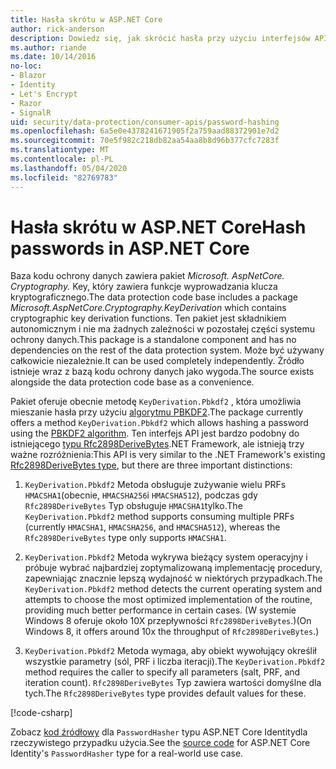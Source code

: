 ```yaml
---
title: Hasła skrótu w ASP.NET Core
author: rick-anderson
description: Dowiedz się, jak skrócić hasła przy użyciu interfejsów API ochrony danych ASP.NET Core.
ms.author: riande
ms.date: 10/14/2016
no-loc:
- Blazor
- Identity
- Let's Encrypt
- Razor
- SignalR
uid: security/data-protection/consumer-apis/password-hashing
ms.openlocfilehash: 6a5e0e4378241671905f2a759aad88372901e7d2
ms.sourcegitcommit: 70e5f982c218db82aa54aa8b8d96b377cfc7283f
ms.translationtype: MT
ms.contentlocale: pl-PL
ms.lasthandoff: 05/04/2020
ms.locfileid: "82769783"
---
```

# <a name="hash-passwords-in-aspnet-core"></a><span data-ttu-id="a67dc-103">Hasła skrótu w ASP.NET Core</span><span class="sxs-lookup"><span data-stu-id="a67dc-103">Hash passwords in ASP.NET Core</span></span>

<span data-ttu-id="a67dc-104">Baza kodu ochrony danych zawiera pakiet *Microsoft. AspNetCore. Cryptography.* Key, który zawiera funkcje wyprowadzania klucza kryptograficznego.</span><span class="sxs-lookup"><span data-stu-id="a67dc-104">The data protection code base includes a package *Microsoft.AspNetCore.Cryptography.KeyDerivation* which contains cryptographic key derivation functions.</span></span> <span data-ttu-id="a67dc-105">Ten pakiet jest składnikiem autonomicznym i nie ma żadnych zależności w pozostałej części systemu ochrony danych.</span><span class="sxs-lookup"><span data-stu-id="a67dc-105">This package is a standalone component and has no dependencies on the rest of the data protection system.</span></span> <span data-ttu-id="a67dc-106">Może być używany całkowicie niezależnie.</span><span class="sxs-lookup"><span data-stu-id="a67dc-106">It can be used completely independently.</span></span> <span data-ttu-id="a67dc-107">Źródło istnieje wraz z bazą kodu ochrony danych jako wygoda.</span><span class="sxs-lookup"><span data-stu-id="a67dc-107">The source exists alongside the data protection code base as a convenience.</span></span>

<span data-ttu-id="a67dc-108">Pakiet oferuje obecnie metodę `KeyDerivation.Pbkdf2` , która umożliwia mieszanie hasła przy użyciu [algorytmu PBKDF2](https://tools.ietf.org/html/rfc2898#section-5.2).</span><span class="sxs-lookup"><span data-stu-id="a67dc-108">The package currently offers a method `KeyDerivation.Pbkdf2` which allows hashing a password using the [PBKDF2 algorithm](https://tools.ietf.org/html/rfc2898#section-5.2).</span></span> <span data-ttu-id="a67dc-109">Ten interfejs API jest bardzo podobny do istniejącego [typu Rfc2898DeriveBytes](/dotnet/api/system.security.cryptography.rfc2898derivebytes).NET Framework, ale istnieją trzy ważne rozróżnienia:</span><span class="sxs-lookup"><span data-stu-id="a67dc-109">This API is very similar to the .NET Framework's existing [Rfc2898DeriveBytes type](/dotnet/api/system.security.cryptography.rfc2898derivebytes), but there are three important distinctions:</span></span>

1. <span data-ttu-id="a67dc-110">`KeyDerivation.Pbkdf2` Metoda obsługuje zużywanie wielu PRFs `HMACSHA1`(obecnie, `HMACSHA256`i `HMACSHA512`), podczas gdy `Rfc2898DeriveBytes` Typ obsługuje `HMACSHA1`tylko.</span><span class="sxs-lookup"><span data-stu-id="a67dc-110">The `KeyDerivation.Pbkdf2` method supports consuming multiple PRFs (currently `HMACSHA1`, `HMACSHA256`, and `HMACSHA512`), whereas the `Rfc2898DeriveBytes` type only supports `HMACSHA1`.</span></span>

2. <span data-ttu-id="a67dc-111">`KeyDerivation.Pbkdf2` Metoda wykrywa bieżący system operacyjny i próbuje wybrać najbardziej zoptymalizowaną implementację procedury, zapewniając znacznie lepszą wydajność w niektórych przypadkach.</span><span class="sxs-lookup"><span data-stu-id="a67dc-111">The `KeyDerivation.Pbkdf2` method detects the current operating system and attempts to choose the most optimized implementation of the routine, providing much better performance in certain cases.</span></span> <span data-ttu-id="a67dc-112">(W systemie Windows 8 oferuje około 10X przepływności `Rfc2898DeriveBytes`.)</span><span class="sxs-lookup"><span data-stu-id="a67dc-112">(On Windows 8, it offers around 10x the throughput of `Rfc2898DeriveBytes`.)</span></span>

3. <span data-ttu-id="a67dc-113">`KeyDerivation.Pbkdf2` Metoda wymaga, aby obiekt wywołujący określił wszystkie parametry (sól, PRF i liczba iteracji).</span><span class="sxs-lookup"><span data-stu-id="a67dc-113">The `KeyDerivation.Pbkdf2` method requires the caller to specify all parameters (salt, PRF, and iteration count).</span></span> <span data-ttu-id="a67dc-114">`Rfc2898DeriveBytes` Typ zawiera wartości domyślne dla tych.</span><span class="sxs-lookup"><span data-stu-id="a67dc-114">The `Rfc2898DeriveBytes` type provides default values for these.</span></span>

[!code-csharp[](password-hashing/samples/passwordhasher.cs)]

<span data-ttu-id="a67dc-115">Zobacz [kod źródłowy](https://github.com/dotnet/AspNetCore/blob/master/src/Identity/Extensions.Core/src/PasswordHasher.cs) dla `PasswordHasher` typu ASP.NET Core Identitydla rzeczywistego przypadku użycia.</span><span class="sxs-lookup"><span data-stu-id="a67dc-115">See the [source code](https://github.com/dotnet/AspNetCore/blob/master/src/Identity/Extensions.Core/src/PasswordHasher.cs) for ASP.NET Core Identity's `PasswordHasher` type for a real-world use case.</span></span>
